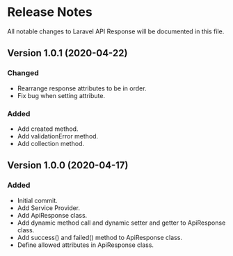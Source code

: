 # Release Notes

All notable changes to Laravel API Response will be documented in this file.

## Version 1.0.1 (2020-04-22)

### Changed
- Rearrange response attributes to be in order.
- Fix bug when setting attribute.

### Added
- Add created method.
- Add validationError method.
- Add collection method.

## Version 1.0.0 (2020-04-17)

### Added
- Initial commit.
- Add Service Provider.
- Add ApiResponse class.
- Add dynamic method call and dynamic setter and getter to ApiResponse class.
- Add success() and failed() method to ApiResponse class.
- Define allowed attributes in ApiResponse class.